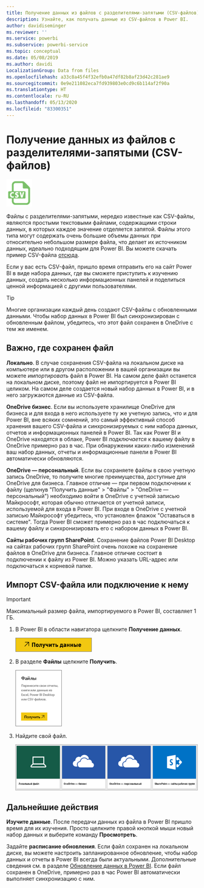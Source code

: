 ```yaml
---
title: Получение данных из файлов с разделителями-запятыми (CSV-файлов)
description: Узнайте, как получать данные из CSV-файлов в Power BI.
author: davidiseminger
ms.reviewer: ''
ms.service: powerbi
ms.subservice: powerbi-service
ms.topic: conceptual
ms.date: 05/08/2019
ms.author: davidi
LocalizationGroup: Data from files
ms.openlocfilehash: a33c8a45f4f32efb0a47df82b8af23d42c281ae9
ms.sourcegitcommit: 0e9e211082eca7fd939803e0cd9c6b114af2f90a
ms.translationtype: HT
ms.contentlocale: ru-RU
ms.lasthandoff: 05/13/2020
ms.locfileid: "83300351"
---
```

# <a name="get-data-from-comma-separated-value-csv-files"></a>Получение данных из файлов с разделителями-запятыми (CSV-файлов)
![](media/service-comma-separated-value-files/csv_icon.png)

Файлы с разделителями-запятыми, нередко известные как CSV-файлы, являются простыми текстовыми файлами, содержащими строки данных, в которых каждое значение отделяется запятой. Файлы этого типа могут содержать очень большие объемы данных при относительно небольшом размере файла, что делает их источником данных, идеально подходящим для Power BI. Вы можете скачать пример CSV-файла [отсюда](https://go.microsoft.com/fwlink/?LinkID=619356).

Если у вас есть CSV-файл, пришло время отправить его на сайт Power BI в виде набора данных, где вы сможете приступить к изучению данных, создать несколько информационных панелей и поделиться ценной информацией с другими пользователями.

>[!TIP]
>Многие организации каждый день создают CSV-файлы с обновленными данными. Чтобы набор данных в Power BI был синхронизирован с обновленным файлом, убедитесь, что этот файл сохранен в OneDrive с тем же именем.

## <a name="where-your-file-is-saved-makes-a-difference"></a>Важно, где сохранен файл
**Локально**. В случае сохранения CSV-файла на локальном диске на компьютере или в другом расположении в вашей организации вы можете *импортировать* файл в Power BI. На самом деле файл останется на локальном диске, поэтому файл не импортируется в Power BI целиком. На самом деле создается новый набор данных в Power BI, и в него загружаются данные из CSV-файла.

**OneDrive бизнес**. Если вы используете хранилище OneDrive для бизнеса и для входа в него используете ту же учетную запись, что и для Power BI, вне всяких сомнений, это самый эффективный способ хранения вашего CSV-файла и синхронизируемых с ним набора данных, отчетов и информационных панелей в Power BI. Так как Power BI и OneDrive находятся в облаке, Power BI *подключается* к вашему файлу в OneDrive примерно раз в час. При обнаружении каких-либо изменений ваш набор данных, отчеты и информационные панели в Power BI автоматически обновляются.

**OneDrive — персональный**. Если вы сохраняете файлы в свою учетную запись OneDrive, то получите многие преимущества, доступные для OneDrive для бизнеса. Главное отличие — при первом подключении к файлу (щелкнув "Получить данные" > "Файлы" > "OneDrive — персональный") необходимо войти в OneDrive с учетной записью Майкрософт, которая обычно отличается от учетной записи, используемой для входа в Power BI. При входе в OneDrive с учетной записью Майкрософт убедитесь, что установлен флажок "Оставаться в системе". Тогда Power BI сможет примерно раз в час подключаться к вашему файлу и синхронизировать его с набором данных в Power BI.

**Сайты рабочих групп SharePoint**. Сохранение файлов Power BI Desktop на сайтах рабочих групп SharePoint очень похоже на сохранение файлов в OneDrive для бизнеса. Главное отличие состоит в подключении к файлу из Power BI. Можно указать URL-адрес или подключаться к корневой папке.

## <a name="import-or-connect-to-a-csv-file"></a>Импорт CSV-файла или подключение к нему
>[!IMPORTANT]
>Максимальный размер файла, импортируемого в Power BI, составляет 1 ГБ.

1. В Power BI в области навигатора щелкните **Получение данных**.
   
   ![](media/service-comma-separated-value-files/csv_get_data_button.png)
2. В разделе **Файлы** щелкните **Получить**.
   
   ![](media/service-comma-separated-value-files/csv_files_get.png)
3. Найдите свой файл.
   
   ![](media/service-comma-separated-value-files/csv_find_your_file.png)

## <a name="next-steps"></a>Дальнейшие действия
**Изучите данные**. После передачи данных из файла в Power BI пришло время для их изучения. Просто щелкните правой кнопкой мыши новый набор данных и выберите команду **Просмотреть**.

Задайте **расписание обновления**. Если файл сохранен на локальном диске, вы можете настроить запланированное обновление, чтобы набор данных и отчеты в Power BI всегда были актуальными. Дополнительные сведения см. в разделе [Обновление данных в Power BI](refresh-data.md). Если файл сохранен в OneDrive, примерно раз в час Power BI автоматически выполняет синхронизацию с ним.

